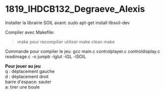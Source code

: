 # 1819_IHDCB132_Degraeve_Alexis

Installer la librairie SOIL avant:
sudo apt-get install libsoil-dev

Compiler avec Makefile:
> make
pour recompilier utiliser 
> make clean
> make

Commande pour compiler le jeu:
gcc main.c controlplayer.c controldisplay.c  readimage.c -o jumpb -lglut -lGL -lSOIL

<b>Pour jouer au jeu</b><br/>
q : déplacement gauche<br/>
d : déplacement droit<br/>
barre d'espace: sauter<br/>
a: tirer une boule<br/>

